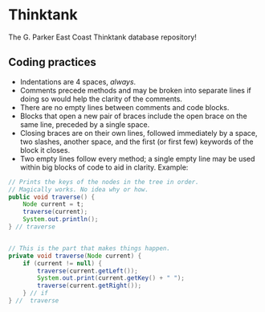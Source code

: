 # Thinktank
The G. Parker East Coast Thinktank database repository!

## Coding practices
* Indentations are 4 spaces, *always*.
* Comments precede methods and may be broken into separate lines if doing so would help the clarity of the comments.
* There are no empty lines between comments and code blocks.
* Blocks that open a new pair of braces include the open brace on the same line, preceded by a single space.
* Closing braces are on their own lines, followed immediately by a space, two slashes, another space, and the first (or first few) keywords of the block it closes.
* Two empty lines follow every method; a single empty line may be used within big blocks of code to aid in clarity.
Example:
```java
// Prints the keys of the nodes in the tree in order.
// Magically works. No idea why or how.
public void traverse() {
    Node current = t;
    traverse(current);
    System.out.println();
} // traverse


// This is the part that makes things happen.
private void traverse(Node current) {
    if (current != null) {
        traverse(current.getLeft());
        System.out.print(current.getKey() + " ");
        traverse(current.getRight());
    } // if
} //  traverse
```

